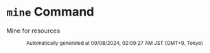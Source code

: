 # `mine` Command

Mine for resources

<div align="center"><sub>Automatically generated at 09/08/2024, 02:09:27 AM JST (GMT+9, Tokyo)</sub></div>
